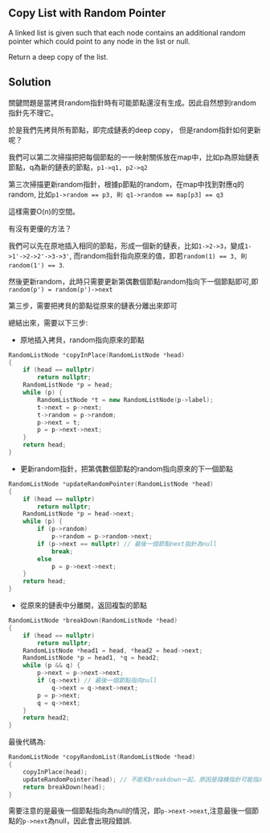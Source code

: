 ## Copy List with Random Pointer

A linked list is given such that each node contains an additional random pointer which could point to any node in the list or null.

Return a deep copy of the list. 

## Solution

關鍵問題是當拷貝random指針時有可能節點還沒有生成。因此自然想到random指針先不理它。

於是我們先拷貝所有節點，即完成鏈表的deep copy， 但是random指針如何更新呢？

我們可以第二次掃描把把每個節點的一一映射關係放在map中，比如p為原始鏈表節點，q為新的鏈表的節點，`p1->q1, p2->q2`

第三次掃描更新random指針，根據p節點的random，在map中找到對應q的random, 比如`p1->random == p3, 則 q1->random == map[p3] == q3`

這樣需要O(n)的空間。

有沒有更優的方法？

我們可以先在原地插入相同的節點，形成一個新的鏈表，比如`1->2->3`，變成`1->1'->2->2'->3->3'`, 而random指針指向原來的值，即若`random(1) == 3, 則random(1') == 3`.

然後更新random，此時只需要更新第偶數個節點random指向下一個節點即可,即`random(p') = random(p')->next`

第三步，需要把拷貝的節點從原來的鏈表分離出來即可

總結出來，需要以下三步:

* 原地插入拷貝，random指向原來的節點
```cpp
RandomListNode *copyInPlace(RandomListNode *head)
{
	if (head == nullptr)
		return nullptr;
	RandomListNode *p = head;
	while (p) {
		RandomListNode *t = new RandomListNode(p->label);
		t->next = p->next;
		t->random = p->random;
		p->next = t;
		p = p->next->next;
	}
	return head;
}
```

* 更新random指針，把第偶數個節點的random指向原來的下一個節點
```cpp
RandomListNode *updateRandomPointer(RandomListNode *head)
{
	if (head == nullptr)
		return nullptr;
	RandomListNode *p = head->next;
	while (p) {
		if (p->random)
			p->random = p->random->next;
		if (p->next == nullptr) // 最後一個節點next指針為null
			break;
		else
			p = p->next->next;
	}
	return head;
}

```
* 從原來的鏈表中分離開，返回複製的節點
```cpp
RandomListNode *breakDown(RandomListNode *head)
{
	if (head == nullptr)
		return nullptr;
	RandomListNode *head1 = head, *head2 = head->next;
	RandomListNode *p = head1, *q = head2;
	while (p && q) {
		p->next = p->next->next;
		if (q->next) // 最後一個節點指向null
			q->next = q->next->next;
		p = p->next;
		q = q->next;
	}
	return head2;
}
```

最後代碼為:
```cpp
RandomListNode *copyRandomList(RandomListNode *head)
{
	copyInPlace(head);
	updateRandomPointer(head); // 不能和breakdown一起，原因是隨機指針可能指向前面的節點
	return breakDown(head);
}

```

需要注意的是最後一個節點指向為null的情況，即`p->next->next`,注意最後一個節點的`p->next`為null，因此會出現段錯誤.
